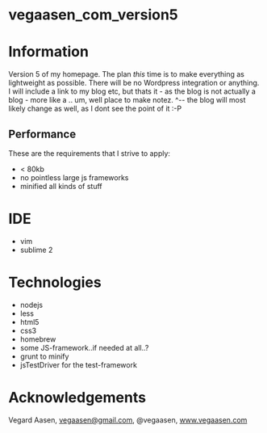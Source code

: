 vegaasen_com_version5
=====================

# Information 

Version 5 of my homepage. The plan _this_ time is to make everything as lightweight as possible. There will be no Wordpress integration or anything.
I will include a link to my blog etc, but thats it - as the blog is not actually a blog - more like a .. um, well place to make notez. 
^-- the blog will most likely change as well, as I dont see the point of it :-P

## Performance

These are the requirements that I strive to apply:

* < 80kb
* no pointless large js frameworks
* minified all kinds of stuff

# IDE

* vim
* sublime 2

# Technologies

* nodejs
* less
* html5
* css3
* homebrew
* some JS-framework..if needed at all..?
* grunt to minify
* jsTestDriver for the test-framework

# Acknowledgements

Vegard Aasen, vegaasen@gmail.com, @vegaasen, www.vegaasen.com